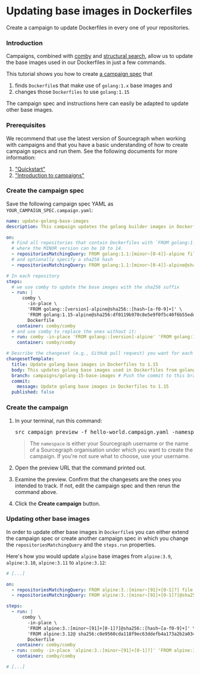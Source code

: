 # Updating base images in Dockerfiles

<style>

.markdown-body pre.chroma {
  font-size: 0.75em;
}

</style>

<p class="lead">
Create a campaign to update Dockerfiles in every one of your repositories.
</p>

### Introduction

Campaigns, combined with [comby](https://comby.dev) and [structural search](../../code_search/reference/structural.md), allow us to update the base images used in our Dockerfiles in just a few commands.

This tutorial shows you how to create [a campaign spec](../explanations/introduction_to_campaigns#campaign-spec) that

1. finds `Dockerfile`s that make use of `golang:1.x` base images and 
2. changes those `Dockerfiles` to use `golang:1.15`

The campaign spec and instructions here can easily be adapted to update other
base images.

### Prerequisites

We recommend that use the latest version of Sourcegraph when working with campaigns and that you have a basic understanding of how to create campaign specs and run them. See the following documents for more information:

1. ["Quickstart"](../quickstart.md)
1. ["Introduction to campaigns"](../explanations/introduction_to_campaigns.md)

### Create the campaign spec

Save the following campaign spec YAML as `YOUR_CAMPAIGN_SPEC.campaign.yaml`:

```yaml
name: update-golang-base-images
description: This campaign updates the golang builder images in Dockerfiles to Go 1.15.

on:
  # Find all repositories that contain Dockerfiles with `FROM golang:1.MINOR-alpine [...]` in it,
  # where the MINOR version can be 10 to 14.
  - repositoriesMatchingQuery: FROM golang:1.1:[minor~[0-4]]-alpine file:Dockerfile patternType:structural
  # and optionally specify a sha256 hash
  - repositoriesMatchingQuery: FROM golang:1.1:[minor~[0-4]]-alpine@sha256::[hash~[a-f0-9]+] file:Dockerfile patternType:structural

# In each repository
steps:
  # we use comby to update the base images with the sha256 suffix
  - run: |
      comby \
        -in-place \
        'FROM golang::[version]-alpine@sha256::[hash~[a-f0-9]+]' \
        'FROM golang:1.15-alpine@sha256:df0119b970c8e5e9f0f5c40f6b55edddf616bab2b911927ebc3b361c469ea29c' \
        Dockerfile
    container: comby/comby
  # and use comby to replace the ones without it:
  - run: comby -in-place 'FROM golang::[version]-alpine' 'FROM golang:1.15-alpine' Dockerfile
    container: comby/comby

# Describe the changeset (e.g., GitHub pull request) you want for each repository.
changesetTemplate:
  title: Update golang base images in Dockerfiles to 1.15
  body: This updates golang base images used in Dockerfiles from golang:1.10 to 1.14 to use golang:1.15.
  branch: campaigns/golang-15-base-images # Push the commit to this branch.
  commit:
    message: Update golang base images in Dockerfiles to 1.15
  published: false
```

### Create the campaign

1. In your terminal, run this command:

    <pre>src campaign preview -f hello-world.campaign.yaml -namespace <em>USERNAME_OR_ORG</em></pre>

    > The `namespace` is either your Sourcegraph username or the name of a Sourcegraph organisation under which you want to create the campaign. If you're not sure what to choose, use your username.
1. Open the preview URL that the command printed out.
1. Examine the preview. Confirm that the changesets are the ones you intended to track. If not, edit the campaign spec and then rerun the command above.
1. Click the **Create campaign** button.

### Updating other base images

In order to update other base images in `Dockerfile`s you can either extend the campaign spec or create another campaign spec in which you change the `repositoriesMatchingQuery` and the `steps.run` properties.

Here's how you would update `alpine` base images from `alpine:3.9`, `alpine:3.10`, `alpine:3.11` to `alpine:3.12`:

```yaml
# [...]

on:
  - repositoriesMatchingQuery: FROM alpine:3.:[minor~[91]+[0-1]?] file:Dockerfile patternType:structural
  - repositoriesMatchingQuery: FROM alpine:3.:[minor~[91]+[0-1]?]@sha256::[hash~[a-f0-9]+] file:Dockerfile patternType:structural

steps:
  - run: |
      comby \
        -in-place \
        'FROM alpine:3.:[minor~[91]+[0-1]?]@sha256::[hash~[a-f0-9]+]' \
        'FROM alpine:3.12@ sha256:c0e9560cda118f9ec63ddefb4a173a2b2a0347082d7dff7dc14272e7841a5b5a' \
        Dockerfile
    container: comby/comby
  - run: comby -in-place 'alpine:3.:[minor~[91]+[0-1]?]' 'FROM alpine:3.12' Dockerfile
    container: comby/comby

# [...]
```
